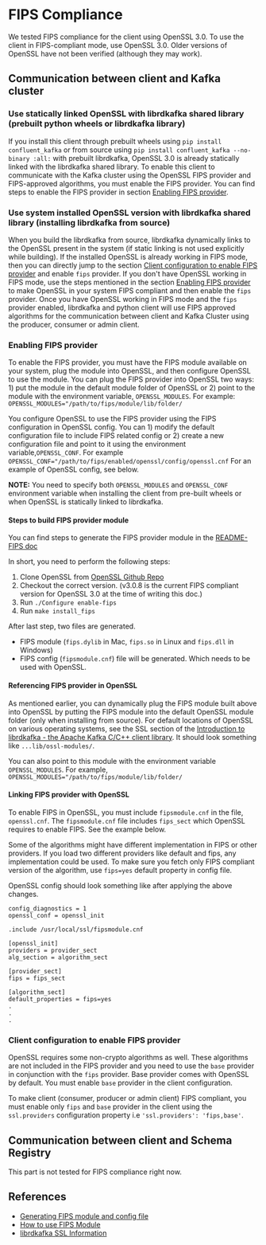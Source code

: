 # FIPS Compliance

We tested FIPS compliance for the client using OpenSSL 3.0. To use the client in FIPS-compliant mode, use OpenSSL 3.0. Older versions of OpenSSL have not been verified (although they may work).

## Communication between client and Kafka cluster

### Use statically linked OpenSSL with librdkafka shared library (prebuilt python wheels or librdkafka library)

If you install this client through prebuilt wheels using `pip install confluent_kafka` or from source using `pip install confluent_kafka --no-binary :all:` with prebuilt librdkafka, OpenSSL 3.0 is already statically linked with the librdkafka shared library. To enable this client to communicate with the Kafka cluster using the OpenSSL FIPS provider and FIPS-approved algorithms, you must enable the FIPS provider. You can find steps to enable the FIPS provider in section [Enabling FIPS provider](#enabling-fips-provider).


### Use system installed OpenSSL version with librdkafka shared library (installing librdkafka from source)

When you build the librdkafka from source, librdkafka dynamically links to the OpenSSL present in the system (if static linking is not used explicitly while building). If the installed OpenSSL is already working in FIPS mode, then you can directly jump to the section [Client configuration to enable FIPS provider](#client-configuration-to-enable-fips-provider) and enable `fips` provider. If you don't have OpenSSL working in FIPS mode, use the steps mentioned in the section [Enabling FIPS provider](#enabling-fips-provider) to make OpenSSL in your system FIPS compliant and then enable the `fips` provider. Once you have OpenSSL working in FIPS mode and the `fips` provider enabled, librdkafka and python client will use FIPS approved algorithms for the communication between client and Kafka Cluster using the producer, consumer or admin client.

### Enabling FIPS provider

To enable the FIPS provider, you must have the FIPS module available on your system, plug the module into OpenSSL, and then configure OpenSSL to use the module. 
You can plug the FIPS provider into OpenSSL two ways: 1) put the module in the default module folder of OpenSSL or 2) point to the module with the environment variable, `OPENSSL_MODULES`. For example: `OPENSSL_MODULES="/path/to/fips/module/lib/folder/`

You configure OpenSSL to use the FIPS provider using the FIPS configuration in OpenSSL config. You can 1) modify the default configuration file to include FIPS related config or 2) create a new configuration file and point to it using the environment variable,`OPENSSL_CONF`. For example `OPENSSL_CONF="/path/to/fips/enabled/openssl/config/openssl.cnf` For an example of OpenSSL config, see below.

**NOTE:** You need to specify both `OPENSSL_MODULES` and `OPENSSL_CONF` environment variable when installing the client from pre-built wheels or when OpenSSL is statically linked to librdkafka.

#### Steps to build FIPS provider module

You can find steps to generate the FIPS provider module in the [README-FIPS doc](https://github.com/openssl/openssl/blob/openssl-3.0.8/README-FIPS.md)

In short, you need to perform the following steps:

1) Clone OpenSSL from [OpenSSL Github Repo](https://github.com/openssl/openssl)
2) Checkout the correct version. (v3.0.8 is the current FIPS compliant version for OpenSSL 3.0 at the time of writing this doc.)
3) Run `./Configure enable-fips`
4) Run `make install_fips`

After last step, two files are generated.
* FIPS module (`fips.dylib` in Mac, `fips.so` in Linux and `fips.dll` in Windows)
* FIPS config (`fipsmodule.cnf`) file will be generated. Which needs to be used with OpenSSL.

#### Referencing FIPS provider in OpenSSL

As mentioned earlier, you can dynamically plug the FIPS module built above into OpenSSL by putting the FIPS module into the default OpenSSL module folder (only when installing from source). For default locations of OpenSSL on various operating systems, see the SSL section of the [Introduction to librdkafka - the Apache Kafka C/C++ client library](https://github.com/confluentinc/librdkafka/blob/master/INTRODUCTION.md#ssl). It should look something like `...lib/ossl-modules/`.

You can also point to this module with the environment variable `OPENSSL_MODULES`. For example, `OPENSSL_MODULES="/path/to/fips/module/lib/folder/`

#### Linking FIPS provider with OpenSSL

To enable FIPS in OpenSSL, you must include `fipsmodule.cnf` in the file, `openssl.cnf`. The `fipsmodule.cnf` file includes `fips_sect` which OpenSSL requires to enable FIPS. See the example below. 

Some of the algorithms might have different implementation in FIPS or other providers. If you load two different providers like default and fips, any implementation could be used. To make sure you fetch only FIPS compliant version of the algorithm, use `fips=yes` default property in config file.

OpenSSL config should look something like after applying the above changes.

```
config_diagnostics = 1
openssl_conf = openssl_init

.include /usr/local/ssl/fipsmodule.cnf

[openssl_init]
providers = provider_sect
alg_section = algorithm_sect

[provider_sect]
fips = fips_sect

[algorithm_sect]
default_properties = fips=yes
.
.
.
```

### Client configuration to enable FIPS provider

OpenSSL requires some non-crypto algorithms as well. These algorithms are not included in the FIPS provider and you need to use the `base` provider in conjunction with the `fips` provider. Base provider comes with OpenSSL by default. You must enable `base` provider in the client configuration.

To make client (consumer, producer or admin client) FIPS compliant, you must enable only `fips` and `base` provider in the client using the `ssl.providers` configuration property i.e `'ssl.providers': 'fips,base'`.


## Communication between client and Schema Registry

This part is not tested for FIPS compliance right now.

## References
* [Generating FIPS module and config file](https://github.com/openssl/openssl/blob/openssl-3.0.8/README-FIPS.md)
* [How to use FIPS Module](https://www.openssl.org/docs/man3.0/man7/fips_module.html)
* [librdkafka SSL Information](https://github.com/confluentinc/librdkafka/blob/master/INTRODUCTION.md#ssl)
